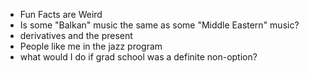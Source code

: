 - Fun Facts are Weird
- Is some "Balkan" music the same as some "Middle Eastern" music?
- derivatives and the present
- People like me in the jazz program
- what would I do if grad school was a definite non-option?
